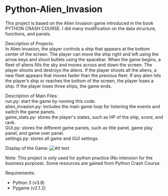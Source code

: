# Python-Alien_Invasion

This project is based on the Alien Invasion game introduced in the book PYTHON CRASH COURSE. I did many modification on the data structure, functions, and panels.  

Description of Projects:  
In Alien Invasion, the player controls a ship that appears at the bottom center of the screen. The player can move the ship right and left using the arrow keys and shoot bullets using the spacebar. When the game begins, a fleet of aliens fills the sky and moves across and down the screen. The player shoots and destroys the aliens. If the player shoots all the aliens, a new fleet appears that moves faster than the previous fleet. If any alien hits the player’s ship or reaches the bottom of the screen, the player loses a ship. If the player loses three ships, the game ends.  

Description of Main Files:  
run.py: start the game by running this code.  
alien_invasion.py: includes the main game loop for listening the events and switch the game panels.  
game_stats.py: stores the player's states, such as HP of the ship, score, and rank.  
GUI.py: stores the different game panels, such as title panel, game play panel, and game over panel.  
settings.py: stores all game and GUI settings.  

Display of the Game:
![Alt text](Python-Alien_Invasion/images/1.png?raw=true "Title Panel")

Note: This project is only used for python practice (No intension for the business purpose). Some resources are gained from Python Crash Course.

Requirements:
  - Python 3 (v3.8)
  - Pygame (v2.1.2)
